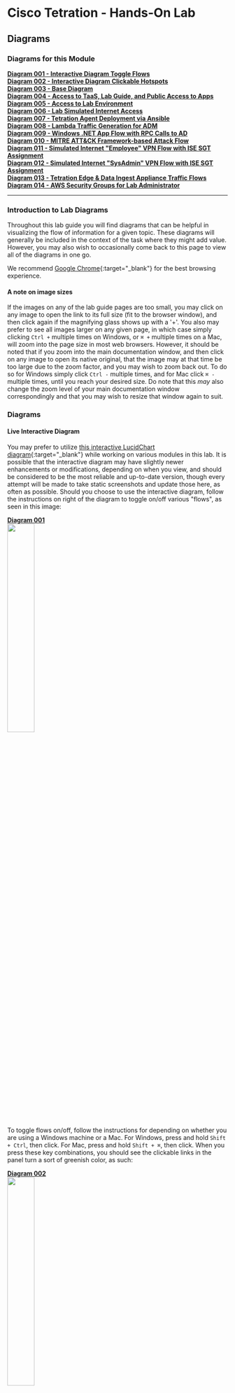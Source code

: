 # Cisco Tetration - Hands-On Lab
  
## Diagrams
  

### Diagrams for this Module
<a href="#diagram-001" style="font-weight:bold">Diagram 001 - Interactive Diagram Toggle Flows</a>  
<a href="#diagram-002" style="font-weight:bold">Diagram 002 - Interactive Diagram Clickable Hotspots</a>  
<a href="#diagram-003" style="font-weight:bold">Diagram 003 - Base Diagram</a>  
<a href="#diagram-004" style="font-weight:bold">Diagram 004 - Access to TaaS, Lab Guide, and Public Access to Apps</a>  
<a href="#diagram-005" style="font-weight:bold">Diagram 005 - Access to Lab Environment</a>  
<a href="#diagram-006" style="font-weight:bold">Diagram 006 - Lab Simulated Internet Access</a>  
<a href="#diagram-007" style="font-weight:bold">Diagram 007 - Tetration Agent Deployment via Ansible</a>  
<a href="#diagram-008" style="font-weight:bold">Diagram 008 - Lambda Traffic Generation for ADM</a>  
<a href="#diagram-009" style="font-weight:bold">Diagram 009 - Windows .NET App Flow with RPC Calls to AD</a>  
<a href="#diagram-010" style="font-weight:bold">Diagram 010 - MITRE ATT&CK Framework-based Attack Flow</a>  
<a href="#diagram-011" style="font-weight:bold">Diagram 011 - Simulated Internet "Employee" VPN Flow with ISE SGT Assignment</a>  
<a href="#diagram-012" style="font-weight:bold">Diagram 012 - Simulated Internet "SysAdmin" VPN Flow with ISE SGT Assignment</a>  
<a href="#diagram-013" style="font-weight:bold">Diagram 013 - Tetration Edge & Data Ingest Appliance Traffic Flows</a>  
<a href="#diagram-014" style="font-weight:bold">Diagram 014 - AWS Security Groups for Lab Administrator</a>  

---


### Introduction to Lab Diagrams 

Throughout this lab guide you will find diagrams that can be helpful in visualizing the flow of information for a given topic. These diagrams will generally be included in the context of the task where they might add value. However, you may also wish to occasionally come back to this page to view all of the diagrams in one go. 

We recommend [Google Chrome](https://www.google.com/chrome/){:target="_blank"} for the best browsing experience.

#### A note on image sizes
If the images on any of the lab guide pages are too small, you may click on any image to open the link to its full size (fit to the browser window), and then click again if the magnifying glass shows up with a '+'. You also may prefer to see all images larger on any given page, in which case simply clicking `Ctrl +` multiple times on Windows, or `⌘ +` multiple times on a Mac, will zoom into the page size in most web browsers. However, it should be noted that if you zoom into the main documentation window, and then click on any image to open its native original, that the image may at that time be too large due to the zoom factor, and you may wish to zoom back out. To do so for Windows simply click `Ctrl -` multiple times, and for Mac click `⌘ -` multiple times, until you reach your desired size. Do note that this _may_ also change the zoom level of your main documentation window correspondingly and that you may wish to resize that window again to suit. 

### Diagrams

#### Live Interactive Diagram
You may prefer to utilize [this interactive LucidChart diagram](https://www.lucidchart.com/documents/view/425e1b97-194e-413a-b793-0df939a87501){:target="_blank"} while working on various modules in this lab. It is possible that the interactive diagram may have slightly newer enhancements or modifications, depending on when you view, and should be considered to be the most reliable and up-to-date version, though every attempt will be made to take static screenshots and update those here, as often as possible. Should you choose to use the interactive diagram, follow the instructions on right of the diagram to toggle on/off various "flows", as seen in this image:

<div class="diagram" id="diagram-001"><a href="#diagram-001" style="font-weight:bold">Diagram 001</a></div><a href="https://onstakinc.github.io/cisco-tetration-hol/labguide/diagrams/images/diagrams_001.png"><img src="https://onstakinc.github.io/cisco-tetration-hol/labguide/diagrams/images/diagrams_001.png" style="width:35%;height:35%;"></a>  
  
To toggle flows on/off, follow the instructions for depending on whether you are using a Windows machine or a Mac. For Windows, press and hold `Shift + Ctrl`, then click. For Mac, press and hold `Shift + ⌘`, then click. When you press these key combinations, you should see the clickable links in the panel turn a sort of greenish color, as such:

<div class="diagram" id="diagram-002"><a href="#diagram-002" style="font-weight:bold">Diagram 002</a></div><a href="https://onstakinc.github.io/cisco-tetration-hol/labguide/diagrams/images/diagrams_002.png"><img src="https://onstakinc.github.io/cisco-tetration-hol/labguide/diagrams/images/diagrams_002.png" style="width:35%;height:35%;"></a>  


#### Base Diagram

<div class="diagram" id="diagram-003"><a href="#diagram-003" style="font-weight:bold">Diagram 003</a></div>  

As mentioned, here are are a collection of the diagram with each flow enabled, for concise reference. 

This first image is the base diagram which references the environment that _each_ learner will have access to. Note that every item you see here is completely unique and independant for each and every learner. This includes Windows VMs, Linux VMs, Active Directory, Ansible, ASAv, Tetration appliances, Lambda, Kubernetes - all of it. Each learner will also have their own unique instance of TaaS (Tetration-as-a-Service), as well. 

<a href="https://onstakinc.github.io/cisco-tetration-hol/labguide/diagrams/images/diagrams_003.png"><img src="https://onstakinc.github.io/cisco-tetration-hol/labguide/diagrams/images/diagrams_003.png" style="width:100%;height:100%;"></a>  
  

#### Incremental Diagrams with Flows

<div class="diagram" id="diagram-004"><a href="#diagram-004" style="font-weight:bold">Diagram 004</a></div>  

> NOTE: The URL to access all of the workloads and assets for your lab environment are unique to you and will be provided to you by the lab administrator in a CSV or XLS format. 

This is the flow that for a learner (that's you) accessing the lab environment. You will have been provided a unique URL and login for your TaaS instance, and will access it directly given that information (step 1 in this diagram). Step 2 in this diagram shows you accesing the lab guide documentation, which we will assume you have managed somehow since you are reading this on that documentation site, which is hosted with GitHub Pages. Step 3 on the diagram shows you accessing the three applications that you have unique to your lab environment. You will be able to access each of the apps directly from your local laptop/workstation. Later on you will also find that you will be able to access each app from the two Win10 "User Access" machines pictured at the bottom right in the simulated "External / Internet" Subnet - 198.18.x.0/24". 

<a href="https://onstakinc.github.io/cisco-tetration-hol/labguide/diagrams/images/diagrams_004.png"><img src="https://onstakinc.github.io/cisco-tetration-hol/labguide/diagrams/images/diagrams_004.png" style="width:100%;height:100%;"></a>  
  
As you can see from the diagram above, your lab contains one of each of the following apps:

   1. Windows app - "nopCommerce" 
      *  Win19 IIS App server
      *  Win19 MS SQL DB server
   2. Linux app - "OpenCart"
      *  CentOS 7 Apache App server
      *  CentOS 7 MySQL DB server
   3. Microservices Container app on Kubernetes - "Sock Shop"
      *  Front End service
      *  Payment service
      *  Shipping service
      *  Queuemaster service
      *  RabbitMQ service
      *  Orders service
         *  Orders App
         *  Orders DB
      *  User service
         *  User App
         *  User DB
      *  Catalog service
         *  Catalog App
         *  Catalog DB
      *  Carts service
         *  Carts App
         *  Carts DB


<div class="diagram" id="diagram-005"><a href="#diagram-005" style="font-weight:bold">Diagram 005</a></div>  

This diagram depicts how you will gain access to the workloads running in your lab environment. Access to this lab environment will be done entirely from your web browser using the open-source [Apache Guacamole](https://guacamole.apache.org/){:target="_blank"}. We'll refer to this often as just "Guac".

This will be either to the desktop via RDP in the case of a Windows machine or to the shell via SSH in the case of a Linux machine. Access will always be via your web browser where RDP and SSH will be proxied. Note that copy/paste will work from your local laptop/workstation to the remote desktop or shell. This goes for file transfer, as well. For copy/paste, simply copy something to your local workstation clipboard, navigate to the RDP desktop via the web browser, and paste the item as usual using `Ctrl + V`. Simalar functionality will exist for pasting to an SSH session via the browser, simply `right-click` to paste. Finally, to make a file transfer, simply drag a file from your local workstation over to the RDP or SSH session and the file should copy over remotely. 


<a href="https://onstakinc.github.io/cisco-tetration-hol/labguide/diagrams/images/diagrams_005.png"><img src="https://onstakinc.github.io/cisco-tetration-hol/labguide/diagrams/images/diagrams_005.png" style="width:100%;height:100%;"></a>  
  


<div class="diagram" id="diagram-006"><a href="#diagram-006" style="font-weight:bold">Diagram 006</a></div>  

This diagram depicts you accessing each of the three apps in your lab env from either of the two Win10 "User Access" machines pictured at the bottom right in the simulated "External / Internet" Subnet - 198.18.x.0/24". You will first need to gain access to the Win10 desktops via RDP and that will naturally be accomplished via your web browser using Guac. 

<a href="https://onstakinc.github.io/cisco-tetration-hol/labguide/diagrams/images/diagrams_006.png"><img src="https://onstakinc.github.io/cisco-tetration-hol/labguide/diagrams/images/diagrams_006.png" style="width:100%;height:100%;"></a>  
  


<div class="diagram" id="diagram-007"><a href="#diagram-007" style="font-weight:bold">Diagram 007</a></div>  

This diagram depicts how you will deploy Tetration Agents out to each of your workloads in your lab environment. Deployment will occur by performing the following tasks:
   1. Connect to the Guac server via HTTPS
   2. Click on and connecting to the Ansible machine
   3. Verify and, if necessary, edit the inventory for deployment by first changing directories with `cd /opt/ansible-tetration-sensor/` running `sudo nano inventory/hosts` and when prompted with `[sudo] password for ciscolab:`, entering the standard lab password of `tet123$$!`. 

<a href="https://onstakinc.github.io/cisco-tetration-hol/labguide/diagrams/images/diagrams_007.png"><img src="https://onstakinc.github.io/cisco-tetration-hol/labguide/diagrams/images/diagrams_007.png" style="width:100%;height:100%;"></a>  

The Ansible machine is already configured to deploy agents out to the following workloads by OS:

   * Windows 2019
      * nopCommerce IIS server
      * nopCommerce MSSQL server
      * Active Directory server
   * CentOS 7
      * OpenCart Apache server
      * OpenCart MySQL server
      * Ansible Automation server (itself)
   * Ubuntu 16.04
      * EKS Worker Node


<div class="diagram" id="diagram-008"><a href="#diagram-008" style="font-weight:bold">Diagram 008</a></div>  

This diagram depicts how AWS Lambda (aka 'Serverles') plays nice with Tetration from a policy perspective. AWS allows you to assign Lambda event-driven functions to be sourced from either one of their public Internet IP addresses or from your own private RFC1918 subnet inside your VPC. In our lab, we have configured the triggering event to be time, specifically that every 60 seconds two functions are run using Node.js, each making a single HTTPS call, one to the Windows-based nopCommerce app and the other to the Linux-based OpenCart app. This is helpful in two ways - firstly in that it allows us to include the concept of adding logic to your Tetration policy that accounts for AWS Serverless technologies, and secondly in that it actually ensures that there is constant traffic hitting these two applications and ensuring that there is plenty of flow data present in the Tetration collectors when it's time for you to run ADM for each app in order to generate that policy. If you're wondering why we don't have a function calling the Container-based Sock Shop app, it's due to the fact that Tetration agents do not collect flow telemetry information from container workloads and therefore wouldn't have much value since running ADM for container apps is a moot point, and needing to manually generate policy for these apps to include allowing serverless sources such as Lambda would have already been covered by the other two apps. 

<a href="https://onstakinc.github.io/cisco-tetration-hol/labguide/diagrams/images/diagrams_008.png"><img src="https://onstakinc.github.io/cisco-tetration-hol/labguide/diagrams/images/diagrams_008.png" style="width:100%;height:100%;"></a>  
  


<div class="diagram" id="diagram-009"><a href="#diagram-009" style="font-weight:bold">Diagram 009</a></div>  

This diagram is an important one because it depicts the flow that is both specific to, and critical for Microsoft server applications. Microsoft uses a range of 16,383 ports for a technology known as "RPC" or "Remote Procedure Calls". Specifically, they use TCP ports 49195-65535.  While RPC is not a Microsoft protocol and not unique to only Microsoft workloads, it is most commonly found in environments that have Windows servers. In fact, it could easily be said that almost _every_ data center and cloud environment that has Windows server workloads will almost certainly be utilitizing their version of RPC - namely MSRPC. Since the destination port for RPC is dynamically chosen at execution time, and because that port can fall anywhere in the above mentioned range, it is critical that policy generated by Tetration includes these destination port ranges for virtually any Windows server that needs to communicate with an Active Directory Domain Controller using Windows Server domains protocols - such as authentication. While not every server necessarily needs to authenticate often, when necessary it is critical that it be allowed to do so. We want to ensure that these AD servers have policy instantiated that allow other windows servers (and workstation clients) to communicate with them on these ports. 

In our case, we have the MS-SQL server set to use Domain Authentication rather than the built-in SA (System Account) user, which we have seen time and again in corporate environments, because it allows DBAs and domain admins to easily update passwords in a central location that databases distributed across the organization all use, rather than reaching out to every SQL server and updating the local SA account password when necessary (say in the event that a DBA moves on from the org). 

Another common place you may find RPC in use is with NFS. You will likely encounter the usage of RPC in many other environments and should be on the lookout for it and other ephemeral port-range protocols like it. A quick parting thought is that you should look out for other ephemeral port "hopping" protocols besides RPC, when building policy in a production deployment of Tetration. A quick example that comes to mind is "RTP" or "Real Time Protocol". RTP and its sister - RTCP (Real Time Control Protocol) together use a range of UCP ports from 16384-32767, and will likely be found anywhere that VoIP is used - such as with IP Phones and Telepresence units talking to one another as well as a slew of other devices such as voice gateways and call recorders. 

<a href="https://onstakinc.github.io/cisco-tetration-hol/labguide/diagrams/images/diagrams_009.png"><img src="https://onstakinc.github.io/cisco-tetration-hol/labguide/diagrams/images/diagrams_009.png" style="width:100%;height:100%;"></a>  
  


<div class="diagram" id="diagram-010"><a href="#diagram-010" style="font-weight:bold">Diagram 010</a></div>  

This diagram depicts the flow of traffic that will be used during the lab that calls for you to initiate a live attack from the Kali Linux server running the Metasploit toolkit. This will demonstrate the [MITRE ATT&CK Framework](https://attack.mitre.org/){:target="_blank"} that has been defined by the not-for-profit organization called Mitre Corporation - whose charters and funding come from (among other places) [NIST](https://www.nist.gov/){:target="_blank"}. This is also the organization that maintains ["CVEs" or "Common Vulnerabilities and Exposures"](https://cve.mitre.org/){:target="_blank"} as a part of the ["NVD" or "National Vulnerability Database"](https://nvd.nist.gov/){:target="_blank"}. This framework articulates the systematic approach that virtually every breach consists of. 

This consists of:
1. Initial Access
2. Execution
3. Persistence
4. Privilege Escalation
5. Defense Evasion
6. Credential Access
7. Discovery
8. Lateral Movement
9. Collection
10. Command and Control
11. Exfiltration
12. Impact

You will use this diagram when performing the lab that will have you attack a known vulnerability running on the server hosting the OpenCart webapp tier and then continuing on to accomplish lateral movement to other higher-value targets, such as the DB containing customer info with PII. 

<a href="https://onstakinc.github.io/cisco-tetration-hol/labguide/diagrams/images/diagrams_010.png"><img src="https://onstakinc.github.io/cisco-tetration-hol/labguide/diagrams/images/diagrams_010.png" style="width:100%;height:100%;"></a>  
  


<div class="diagram" id="diagram-011"><a href="#diagram-011" style="font-weight:bold">Diagram 011</a></div>  

This diagram depicts the flow of traffic that will be used during the lab that has you use the general "Employee" machine outside of the ASAv firewall in your lab-simulated "Internet" to VPN into the organization and gain access via user-identification based policy which relies on ISE authenticating to Windows Active Directory and mapping the AD Security Group (AD-SG) to the ISE TrustSec Security Group (TrustSec-SG). Upon successful authentication and mapping of an AD-SG to an ISE TrustSec-SG, a SGT or Security Group Tag will be assigned, which is a numerical value. This SGT is what will be used by Tetration in creating policy to allow certain users access to certain defined resources. Whenever a user gets both authenticated (ID verification) and authorized (permissions granted via group mapping) by ISE to a SGT, ISE will update its ["pxGrid" or "Platform Group Exchange Grid"](https://www.cisco.com/c/en/us/products/security/pxgrid.html){:target="_blank"} and those subscribed to that grid -which in this case is Tetration- will get an updated list of Users, their SGTs, and their IP Addresses, among a slew of other information. Tetration will then use the IP addresses of these hosts to update various workload firewall rules where enforcement is in place. 

In this lab diagram, Employees get standard access to the app front-ends and no more - essentially what everyone else gets. 

<a href="https://onstakinc.github.io/cisco-tetration-hol/labguide/diagrams/images/diagrams_011.png"><img src="https://onstakinc.github.io/cisco-tetration-hol/labguide/diagrams/images/diagrams_011.png" style="width:100%;height:100%;"></a>  
  


<div class="diagram" id="diagram-012"><a href="#diagram-012" style="font-weight:bold">Diagram 012</a></div>  

> TL;DR - this is the same info except for the last sentance, so skip it if you read the above diagram.

This diagram depicts the flow of traffic that will be used during the lab that has you use the general "Employee" machine outside of the ASAv firewall in your lab-simulated "Internet" to VPN into the organization and gain access via user-identification based policy which relies on ISE authenticating to Windows Active Directory and mapping the AD Security Group (AD-SG) to the ISE TrustSec Security Group (TrustSec-SG). Upon successful authentication and mapping of an AD-SG to an ISE TrustSec-SG, a SGT or Security Group Tag will be assigned, which is a numerical value. This SGT is what will be used by Tetration in creating policy to allow certain users access to certain defined resources. Whenever a user gets both authenticated (ID verification) and authorized (permissions granted via group mapping) by ISE to a SGT, ISE will update its ["pxGrid" or "Platform Group Exchange Grid"](https://www.cisco.com/c/en/us/products/security/pxgrid.html){:target="_blank"} and those subscribed to that grid -which in this case is Tetration- will get an updated list of Users, their SGTs, and their IP Addresses, among a slew of other information. Tetration will then use the IP addresses of these hosts to update various workload firewall rules where enforcement is in place. 

In this lab diagram, SysAdmins not only get standard access to the app front-ends, but they also gain RDP and/or SSH access to each app's frontend workload as well as the backend databases, so that they can properly perform necessary administration. 

<a href="https://onstakinc.github.io/cisco-tetration-hol/labguide/diagrams/images/diagrams_012.png"><img src="https://onstakinc.github.io/cisco-tetration-hol/labguide/diagrams/images/diagrams_012.png" style="width:100%;height:100%;"></a>  
  


<div class="diagram" id="diagram-013"><a href="#diagram-013" style="font-weight:bold">Diagram 013</a></div>  

This diagram depicts the flow of traffic used by various devices to utimately ingest information into the Tetration cluster. The Tetration Edge appliance is used to subscribe to the pxGrid from ISE for SGT and user-based policy. The Tetration Data Ingest appliance is used to collect NetFlow v9 info from the ASAv which is useful in stitching together flows of traffic from outside the firewall all the way through being NAT'd by that ASAv and then traversing to the internal corporate network and making their way to app frontends. This same Tetration Data Ingest appliance is used to collect Flow Logs from an AWS VPC via an S3 bucket. This is useful for collecting traffic from any workload that may not have (or be able to have) a Tetration agent installed on it. 

<a href="https://onstakinc.github.io/cisco-tetration-hol/labguide/diagrams/images/diagrams_013.png"><img src="https://onstakinc.github.io/cisco-tetration-hol/labguide/diagrams/images/diagrams_013.png" style="width:100%;height:100%;"></a>  
  


<div class="diagram" id="diagram-014"><a href="#diagram-014" style="font-weight:bold">Diagram 014</a></div>  

This diagram depicts the AWS Security Groups that help to keep this intentionally open lab environment from being completely pwned before a learner can properly create and enforce Tetration policy.

<a href="https://onstakinc.github.io/cisco-tetration-hol/labguide/diagrams/images/diagrams_014.png"><img src="https://onstakinc.github.io/cisco-tetration-hol/labguide/diagrams/images/diagrams_014.png" style="width:100%;height:100%;"></a>  
  




| [Return to Table of Contents](https://onstakinc.github.io/cisco-tetration-hol/labguide/) | [Go to Top of the Page](https://onstakinc.github.io/cisco-tetration-hol/labguide/diagrams/) | [Continue to the Introduction](https://onstakinc.github.io/cisco-tetration-hol/labguide/module01/) |

